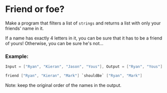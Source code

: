 # Friend or foe?
Make a program that filters a list of `strings` and returns a list with only
your friends' name in it.

If a name has exactly 4 letters in it, you can be sure that it has to be a
friend of yours! Otherwise, you can be sure he's not...

### Example:
```C#
Input = ["Ryan", "Kieran", "Jason", "Yous"], Output = ["Ryan", "Yous"]

friend ["Ryan", "Kieran", "Mark"] `shouldBe` ["Ryan", "Mark"]
```
Note: keep the original order of the names in the output.
